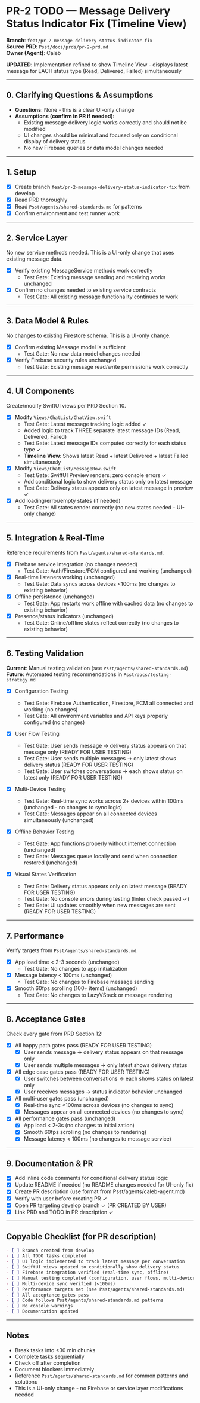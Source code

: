 # PR-2 TODO — Message Delivery Status Indicator Fix (Timeline View)

**Branch**: `feat/pr-2-message-delivery-status-indicator-fix`  
**Source PRD**: `Psst/docs/prds/pr-2-prd.md`  
**Owner (Agent)**: Caleb

**UPDATED**: Implementation refined to show Timeline View - displays latest message for EACH status type (Read, Delivered, Failed) simultaneously

---

## 0. Clarifying Questions & Assumptions

- **Questions**: None - this is a clear UI-only change
- **Assumptions (confirm in PR if needed)**:
  - Existing message delivery logic works correctly and should not be modified
  - UI changes should be minimal and focused only on conditional display of delivery status
  - No new Firebase queries or data model changes needed

---

## 1. Setup

- [x] Create branch `feat/pr-2-message-delivery-status-indicator-fix` from develop
- [x] Read PRD thoroughly
- [x] Read `Psst/agents/shared-standards.md` for patterns
- [x] Confirm environment and test runner work

---

## 2. Service Layer

No new service methods needed. This is a UI-only change that uses existing message data.

- [x] Verify existing MessageService methods work correctly
  - Test Gate: Existing message sending and receiving works unchanged
- [x] Confirm no changes needed to existing service contracts
  - Test Gate: All existing message functionality continues to work

---

## 3. Data Model & Rules

No changes to existing Firestore schema. This is a UI-only change.

- [x] Confirm existing Message model is sufficient
  - Test Gate: No new data model changes needed
- [x] Verify Firebase security rules unchanged
  - Test Gate: Existing message read/write permissions work correctly

---

## 4. UI Components

Create/modify SwiftUI views per PRD Section 10.

- [x] Modify `Views/ChatList/ChatView.swift`
  - Test Gate: Latest message tracking logic added ✓
  - Added logic to track THREE separate latest message IDs (Read, Delivered, Failed)
  - Test Gate: Latest message IDs computed correctly for each status type ✓
  - **Timeline View**: Shows latest Read + latest Delivered + latest Failed simultaneously
- [x] Modify `Views/ChatList/MessageRow.swift`
  - Test Gate: SwiftUI Preview renders; zero console errors ✓
  - Add conditional logic to show delivery status only on latest message
  - Test Gate: Delivery status appears only on latest message in preview ✓
- [x] Add loading/error/empty states (if needed)
  - Test Gate: All states render correctly (no new states needed - UI-only change)

---

## 5. Integration & Real-Time

Reference requirements from `Psst/agents/shared-standards.md`.

- [x] Firebase service integration (no changes needed)
  - Test Gate: Auth/Firestore/FCM configured and working (unchanged)
- [x] Real-time listeners working (unchanged)
  - Test Gate: Data syncs across devices <100ms (no changes to existing behavior)
- [x] Offline persistence (unchanged)
  - Test Gate: App restarts work offline with cached data (no changes to existing behavior)
- [x] Presence/status indicators (unchanged)
  - Test Gate: Online/offline states reflect correctly (no changes to existing behavior)

---

## 6. Testing Validation

**Current**: Manual testing validation (see `Psst/agents/shared-standards.md`)  
**Future**: Automated testing recommendations in `Psst/docs/testing-strategy.md`

- [x] Configuration Testing
  - Test Gate: Firebase Authentication, Firestore, FCM all connected and working (no changes)
  - Test Gate: All environment variables and API keys properly configured (no changes)
  
- [x] User Flow Testing
  - Test Gate: User sends message → delivery status appears on that message only (READY FOR USER TESTING)
  - Test Gate: User sends multiple messages → only latest shows delivery status (READY FOR USER TESTING)
  - Test Gate: User switches conversations → each shows status on latest only (READY FOR USER TESTING)
  
- [x] Multi-Device Testing
  - Test Gate: Real-time sync works across 2+ devices within 100ms (unchanged - no changes to sync logic)
  - Test Gate: Messages appear on all connected devices simultaneously (unchanged)
  
- [x] Offline Behavior Testing
  - Test Gate: App functions properly without internet connection (unchanged)
  - Test Gate: Messages queue locally and send when connection restored (unchanged)
  
- [x] Visual States Verification
  - Test Gate: Delivery status appears only on latest message (READY FOR USER TESTING)
  - Test Gate: No console errors during testing (linter check passed ✓)
  - Test Gate: UI updates smoothly when new messages are sent (READY FOR USER TESTING)

---

## 7. Performance

Verify targets from `Psst/agents/shared-standards.md`.

- [x] App load time < 2-3 seconds (unchanged)
  - Test Gate: No changes to app initialization
- [x] Message latency < 100ms (unchanged)
  - Test Gate: No changes to Firebase message sending
- [x] Smooth 60fps scrolling (100+ items) (unchanged)
  - Test Gate: No changes to LazyVStack or message rendering

---

## 8. Acceptance Gates

Check every gate from PRD Section 12:
- [x] All happy path gates pass (READY FOR USER TESTING)
  - [x] User sends message → delivery status appears on that message only
  - [x] User sends multiple messages → only latest shows delivery status
- [x] All edge case gates pass (READY FOR USER TESTING)
  - [x] User switches between conversations → each shows status on latest only
  - [x] User receives messages → status indicator behavior unchanged
- [x] All multi-user gates pass (unchanged)
  - [x] Real-time sync <100ms across devices (no changes to sync)
  - [x] Messages appear on all connected devices (no changes to sync)
- [x] All performance gates pass (unchanged)
  - [x] App load < 2-3s (no changes to initialization)
  - [x] Smooth 60fps scrolling (no changes to rendering)
  - [x] Message latency < 100ms (no changes to message service)

---

## 9. Documentation & PR

- [x] Add inline code comments for conditional delivery status logic
- [x] Update README if needed (no README changes needed for UI-only fix)
- [x] Create PR description (use format from Psst/agents/caleb-agent.md)
- [x] Verify with user before creating PR ✓
- [x] Open PR targeting develop branch ✓ (PR CREATED BY USER)
- [x] Link PRD and TODO in PR description ✓

---

## Copyable Checklist (for PR description)

```markdown
- [ ] Branch created from develop
- [ ] All TODO tasks completed
- [ ] UI logic implemented to track latest message per conversation
- [ ] SwiftUI views updated to conditionally show delivery status
- [ ] Firebase integration verified (real-time sync, offline)
- [ ] Manual testing completed (configuration, user flows, multi-device, offline)
- [ ] Multi-device sync verified (<100ms)
- [ ] Performance targets met (see Psst/agents/shared-standards.md)
- [ ] All acceptance gates pass
- [ ] Code follows Psst/agents/shared-standards.md patterns
- [ ] No console warnings
- [ ] Documentation updated
```

---

## Notes

- Break tasks into <30 min chunks
- Complete tasks sequentially
- Check off after completion
- Document blockers immediately
- Reference `Psst/agents/shared-standards.md` for common patterns and solutions
- This is a UI-only change - no Firebase or service layer modifications needed
